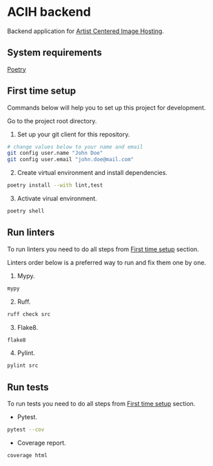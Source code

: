 # ACIH backend

Backend application for [Artist Centered Image Hosting](https://github.com/fenya123/bingin).


## System requirements

[Poetry](https://python-poetry.org/docs/#installation)


## First time setup

Commands below will help you to set up this project for development.

Go to the project root directory.

1. Set up your git client for this repository.
```bash
# change values below to your name and email
git config user.name "John Doe"
git config user.email "john.doe@mail.com"
```

2. Create virtual environment and install dependencies.
```bash
poetry install --with lint,test
```

3. Activate virual environment.
```bash
poetry shell
```


## Run linters

To run linters you need to do all steps from [First time setup](#first-time-setup) section.

Linters order below is a preferred way to run and fix them one by one.

1. Mypy.
```bash
mypy
```

2. Ruff.
```bash
ruff check src
```

3. Flake8.
```bash
flake8
```

4. Pylint.
```bash
pylint src
```


## Run tests

To run tests you need to do all steps from [First time setup](#first-time-setup) section.

- Pytest.
```bash
pytest --cov
```

- Coverage report.
```bash
coverage html
```
